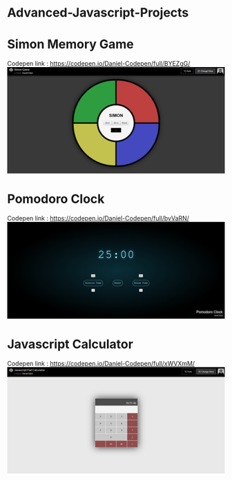 # Advanced-Javascript-Projects
# Simon Memory Game
Codepen link : https://codepen.io/Daniel-Codepen/full/BYEZgG/
<br>
![Simon App Screenshot](Simon-Game/screenshot.png?raw=true "Optional Title")
<br>
# Pomodoro Clock
Codepen link : https://codepen.io/Daniel-Codepen/full/bvVaRN/
<br>
![Pomodoro Clock Screenshot](Pomodoro-Clock/screenshot.png?raw=true "Optional Title")
<br>
# Javascript Calculator
Codepen link : https://codepen.io/Daniel-Codepen/full/xWVXmM/
<br>
![Javascript-Calculator Screenshot](Javascript-Calculator/screenshot.png?raw=true "Optional Title")